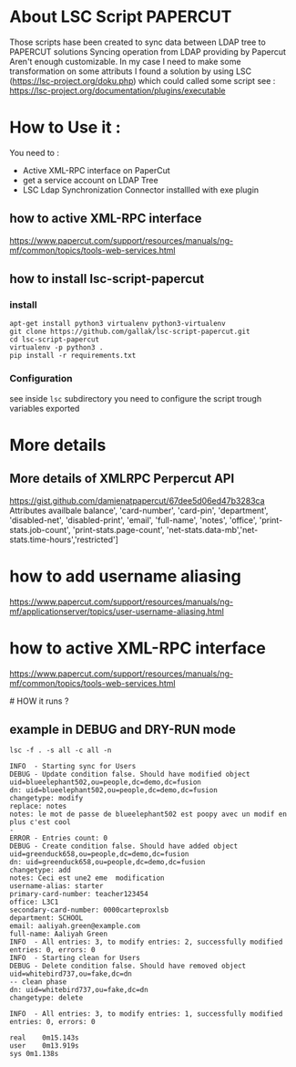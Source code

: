 # About LSC Script PAPERCUT

Those scripts hase been created to sync data between LDAP tree to PAPERCUT solutions
Syncing operation from LDAP providing by Papercut Aren't enough customizable.
In my case I need to make some transformation on some attributs
I found a solution by using LSC (https://lsc-project.org/doku.php) which could called some script see : https://lsc-project.org/documentation/plugins/executable

# How to Use it :

You need to :
- Active XML-RPC interface on PaperCut
- get a service account on LDAP Tree
- LSC Ldap Synchronization Connector installled with exe plugin 

## how to active XML-RPC interface
https://www.papercut.com/support/resources/manuals/ng-mf/common/topics/tools-web-services.html

## how to install lsc-script-papercut
### install
```
apt-get install python3 virtualenv python3-virtualenv
git clone https://github.com/gallak/lsc-script-papercut.git
cd lsc-script-papercut
virtualenv -p python3 .
pip install -r requirements.txt
```

### Configuration

see inside `lsc` subdirectory
you need to configure the script trough variables exported


# More details

## More details of XMLRPC Perpercut API

https://gist.github.com/damienatpapercut/67dee5d06ed47b3283ca
Attributes availbale
balance', 'card-number', 'card-pin', 'department',
  'disabled-net', 'disabled-print', 'email', 'full-name', 'notes',
  'office', 'print-stats.job-count', 'print-stats.page-count',
  'net-stats.data-mb','net-stats.time-hours','restricted']

# how to add username aliasing
https://www.papercut.com/support/resources/manuals/ng-mf/applicationserver/topics/user-username-aliasing.html

# how to active XML-RPC interface
https://www.papercut.com/support/resources/manuals/ng-mf/common/topics/tools-web-services.html


# HOW it runs ?
## example in DEBUG and DRY-RUN mode

```
lsc -f . -s all -c all -n

INFO  - Starting sync for Users
DEBUG - Update condition false. Should have modified object uid=blueelephant502,ou=people,dc=demo,dc=fusion
dn: uid=blueelephant502,ou=people,dc=demo,dc=fusion
changetype: modify
replace: notes
notes: le mot de passe de blueelephant502 est poopy avec un modif en plus c'est cool
-
ERROR - Entries count: 0
DEBUG - Create condition false. Should have added object uid=greenduck658,ou=people,dc=demo,dc=fusion
dn: uid=greenduck658,ou=people,dc=demo,dc=fusion
changetype: add
notes: Ceci est une2 eme  modification
username-alias: starter
primary-card-number: teacher123454
office: L3C1
secondary-card-number: 0000carteproxlsb
department: SCHOOL
email: aaliyah.green@example.com
full-name: Aaliyah Green
INFO  - All entries: 3, to modify entries: 2, successfully modified entries: 0, errors: 0
INFO  - Starting clean for Users
DEBUG - Delete condition false. Should have removed object uid=whitebird737,ou=fake,dc=dn
-- clean phase
dn: uid=whitebird737,ou=fake,dc=dn
changetype: delete

INFO  - All entries: 3, to modify entries: 1, successfully modified entries: 0, errors: 0

real	0m15.143s
user	0m13.919s
sys	0m1.138s


```

